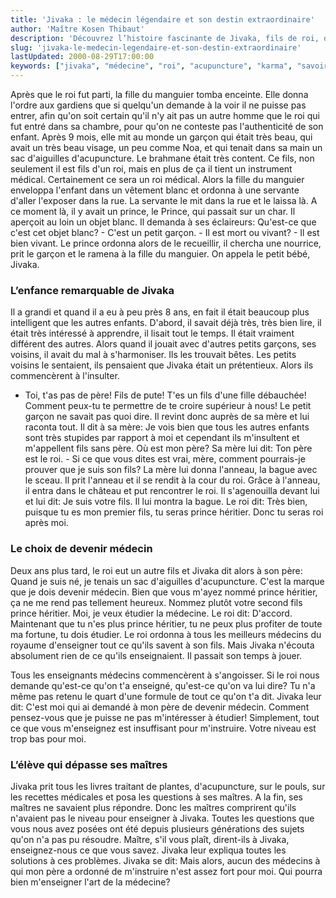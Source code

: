 ```yaml
---
title: 'Jivaka : le médecin légendaire et son destin extraordinaire'
author: 'Maître Kosen Thibaut'
description: 'Découvrez l’histoire fascinante de Jivaka, fils de roi, devenu médecin légendaire grâce à son intelligence et sa quête de savoir. Jivaka et la médecine.'
slug: 'jivaka-le-medecin-legendaire-et-son-destin-extraordinaire'
lastUpdated: 2000-08-29T17:00:00
keywords: ["jivaka", "médecine", "roi", "acupuncture", "karma", "savoir", "intelligence", "destin", "spiritualité", "héritage"]
---
```


Après que le roi fut parti, la fille du manguier tomba enceinte. Elle
donna l'ordre aux gardiens que si quelqu'un demande à la voir il ne
puisse pas entrer, afin qu'on soit certain qu'il n'y ait pas un autre
homme que le roi qui fut entré dans sa chambre, pour qu'on ne conteste
pas l'authenticité de son enfant. Après 9 mois, elle mit au monde un
garçon qui était très beau, qui avait un très beau visage, un peu comme
Noa, et qui tenait dans sa main un sac d'aiguilles d'acupuncture. Le
brahmane était très content. Ce fils, non seulement il est fils d'un
roi, mais en plus de ça il tient un instrument médical. Certainement ce
sera un roi médical. Alors la fille du manguier enveloppa l'enfant dans
un vêtement blanc et ordonna à une servante d'aller l'exposer dans la
rue. La servante le mit dans la rue et le laissa là. A ce moment là, il
y avait un prince, le Prince, qui passait sur un char. Il aperçoit au
loin un objet blanc. Il demanda à ses éclaireurs: Qu'est-ce que c'est
cet objet blanc? - C'est un petit garçon. - Il est mort ou vivant? - Il
est bien vivant. Le prince ordonna alors de le recueillir, il chercha
une nourrice, prit le garçon et le ramena à la fille du manguier. On
appela le petit bébé, Jivaka.

### L’enfance remarquable de Jivaka

Il a grandi et quand il a eu à peu près 8
ans, en fait il était beaucoup plus intelligent que les autres enfants.
D'abord, il savait déjà très, très bien lire, il était très intéressé à
apprendre, il lisait tout le temps. Il était vraiment différent des
autres. Alors quand il jouait avec d'autres petits garçons, ses voisins,
il avait du mal à s'harmoniser. Ils les trouvait bêtes. Les petits
voisins le sentaient, ils pensaient que Jivaka était un prétentieux.
Alors ils commencèrent à l'insulter.

* Toi, t'as pas de père! Fils de pute! T'es un fils d'une fille
  débauchée! Comment peux-tu te permettre de te croire supérieur à nous!
  Le petit garçon ne savait pas quoi dire. Il revint donc auprès de sa
  mère et lui raconta tout. Il dit à sa mère: Je vois bien que tous les
  autres enfants sont très stupides par rapport à moi et cependant ils
  m'insultent et m'appellent fils sans père. Où est mon père? Sa mère lui
  dit: Ton père est le roi. - Si ce que vous dites est vrai, mère, comment
  pourrais-je prouver que je suis son fils? La mère lui donna l'anneau, la
  bague avec le sceau. Il prit l'anneau et il se rendit à la cour du roi.
  Grâce à l'anneau, il entra dans le château et put rencontrer le roi. Il
  s'agenouilla devant lui et lui dit: Je suis votre fils. Il lui montra la
  bague. Le roi dit: Très bien, puisque tu es mon premier fils, tu seras
  prince héritier. Donc tu seras roi après moi.

### Le choix de devenir médecin

Deux ans plus tard, le roi
eut un autre fils et Jivaka dit alors à son père: Quand je suis né, je
tenais un sac d'aiguilles d'acupuncture. C'est la marque que je dois
devenir médecin. Bien que vous m'ayez nommé prince héritier, ça ne me
rend pas tellement heureux. Nommez plutôt votre second fils prince
héritier. Moi, je veux étudier la médecine. Le roi dit: D'accord.
Maintenant que tu n'es plus prince héritier, tu ne peux plus profiter de
toute ma fortune, tu dois étudier. Le roi ordonna à tous les meilleurs
médecins du royaume d'enseigner tout ce qu'ils savent à son fils. Mais
Jivaka n'écouta absolument rien de ce qu'ils enseignaient. Il passait
son temps à jouer.

Tous les enseignants médecins commencèrent à s'angoisser. Si le roi nous
demande qu'est-ce qu'on t'a enseigné, qu'est-ce qu'on va lui dire? Tu
n'a même pas retenu le quart d'une formule de tout ce qu'on t'a dit.
Jivaka leur dit: C'est moi qui ai demandé à mon père de devenir médecin.
Comment pensez-vous que je puisse ne pas m'intéresser à étudier!
Simplement, tout ce que vous m'enseignez est insuffisant pour
m'instruire. Votre niveau est trop bas pour moi.

### L’élève qui dépasse ses maîtres

Jivaka prit tous les
livres traitant de plantes, d'acupuncture, sur le pouls, sur les
recettes médicales et posa les questions à ses maîtres. A la fin, ses
maîtres ne savaient plus répondre. Donc les maîtres comprirent qu'ils
n'avaient pas le niveau pour enseigner à Jivaka. Toutes les questions
que vous nous avez posées ont été depuis plusieurs générations des
sujets qu'on n'a pas pu résoudre. Maître, s'il vous plaît, dirent-ils à
Jivaka, enseignez-nous ce que vous savez. Jivaka leur expliqua toutes
les solutions à ces problèmes. Jivaka se dit: Mais alors, aucun des
médecins à qui mon père a ordonné de m'instruire n'est assez fort pour
moi. Qui pourra bien m'enseigner l'art de la médecine?

